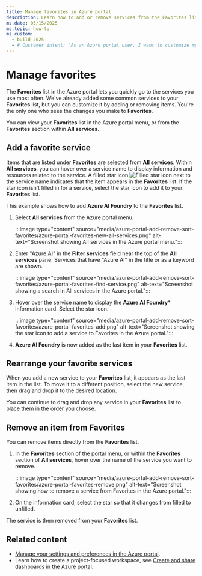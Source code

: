 ```yaml
---
title: Manage favorites in Azure portal
description: Learn how to add or remove services from the Favorites list.
ms.date: 05/15/2025
ms.topic: how-to
ms.custom:
  - build-2025
  - # Customer intent: "As an Azure portal user, I want to customize my Favorites list by adding or removing services, so that I can quickly access the tools I use most frequently and improve my workflow efficiency."
---
```


# Manage favorites

The **Favorites** list in the Azure portal lets you quickly go to the services you use most often. We've already added some common services to your **Favorites** list, but you can customize it by adding or removing items. You're the only one who sees the changes you make to **Favorites**.

You can view your **Favorites** list in the Azure portal menu, or from the **Favorites** section within **All services**.

## Add a favorite service

Items that are listed under **Favorites** are selected from **All services**. Within **All services**, you can hover over a service name to display information and resources related to the service. A filled star icon ![Filled star icon](./media/azure-portal-add-remove-sort-favorites/azure-portal-favorites-graystar.png) next to the service name indicates that the item appears in the **Favorites** list. If the star icon isn't filled in for a service, select the star icon to add it to your **Favorites** list.

This example shows how to add **Azure AI Foundry** to the **Favorites** list.

1. Select **All services** from the Azure portal menu.

   :::image type="content" source="media/azure-portal-add-remove-sort-favorites/azure-portal-favorites-new-all-services.png" alt-text="Screenshot showing All services in the Azure portal menu.":::

1. Enter "Azure AI" in the **Filter services** field near the top of the **All services** pane. Services that have "Azure AI" in the title or as a keyword are shown.

   :::image type="content" source="media/azure-portal-add-remove-sort-favorites/azure-portal-favorites-find-service.png" alt-text="Screenshot showing a search in All services in the Azure portal.":::

1. Hover over the service name to display the **Azure AI Foundry*** information card. Select the star icon.

   :::image type="content" source="media/azure-portal-add-remove-sort-favorites/azure-portal-favorites-add.png" alt-text="Screenshot showing the star icon to add a service to Favorites in the Azure portal.":::

1. **Azure AI Foundry** is now added as the last item in your **Favorites** list.

## Rearrange your favorite services

When you add a new service to your **Favorites** list, it appears as the last item in the list. To move it to a different position, select the new service, then drag and drop it to the desired location.

You can continue to drag and drop any service in your **Favorites** list to place them in the order you choose.

## Remove an item from Favorites

You can remove items directly from the **Favorites** list.

1. In the **Favorites** section of the portal menu, or within the **Favorites** section of **All services**, hover over the name of the service you want to remove.

   :::image type="content" source="media/azure-portal-add-remove-sort-favorites/azure-portal-favorites-remove.png" alt-text="Screenshot showing how to remove a service from Favorites in the Azure portal.":::

2. On the information card, select the star so that it changes from filled to unfilled.

The service is then removed from your **Favorites** list.

## Related content

- [Manage your settings and preferences in the Azure portal](set-preferences.md).
- Learn how to create a project-focused workspace, see [Create and share dashboards in the Azure portal](../azure-portal/azure-portal-dashboards.md).
